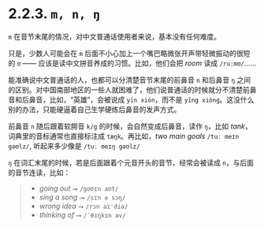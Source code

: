 # 2.2.3. `m, n, ŋ`

`m` 在音节末尾的情况，对中文普通话使用者来说，基本没有任何难度。

只是，少数人可能会在 `m` 后面不小心加上一个嘴巴略微张开声带轻微振动的很短的 `ʊ` —— 应该是读中文拼音养成的习惯。比如，他们会把 *room* 读成 `/ruːmʊ/`……

能准确说中文普通话的人，也都可以分清楚音节末尾的前鼻音 `n` 和后鼻音 `ŋ` 之间的区别。对中国南部地区的一些人就困难了，他们说普通话的时候就分不清楚前鼻音和后鼻音，比如，“英雄”，会被说成 `yīn xión`，而不是 `yīng xióng`。这没什么别的办法，只能硬逼着自己生学硬练后鼻音的发声方式。

前鼻音 `n` 随后跟着软腭音 `k/g`  的时候，会自然变成后鼻音，读作 `ŋ`，比如 *tank*，词典里的音标通常也直接标注成 `tæŋk`<span class="speak-word-inline" data-audio-uk="/audios/tank-uk.mp3" data-audio-us="/audios/tank-us.mp3"></span>。再比如，*two main goals* `/tuː meɪn gəʊlz/`, 听起来多少像是 `/tuː meɪŋ gəʊlz/`<span class="speak-word-inline" data-audio-uk="/audios/two-main-goals-uk.mp3" data-audio-us="/audios/two-main-goals-us.mp3"></span>

`ŋ` 在词汇末尾的时候，若是后面跟着个元音开头的音节，经常会被读成 `n`，与后面的音节连读，比如：

> * *going out*  ⭢  `/goʊɪn aʊt/`
> * *sing a song* ⭢ `/sɪn ə sɔŋ/`
> * *wrong idea* ⭢ `/rɔn aɪˈdiə/`
> * *thinking of* ⭢ `/ˈθɪŋkɪn əv/`

